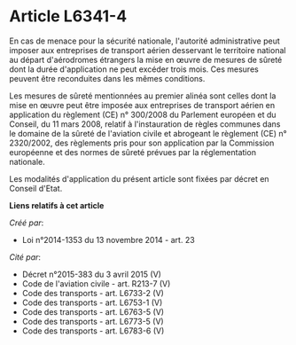 # Article L6341-4

En cas de menace pour la sécurité nationale, l'autorité administrative peut imposer aux entreprises de transport aérien
desservant le territoire national au départ d'aérodromes étrangers la mise en œuvre de mesures de sûreté dont la durée
d'application ne peut excéder trois mois. Ces mesures peuvent être reconduites dans les mêmes conditions.

Les mesures de sûreté mentionnées au premier alinéa sont celles dont la mise en œuvre peut être imposée aux entreprises de
transport aérien en application du règlement (CE) n° 300/2008 du Parlement européen et du Conseil, du 11 mars 2008, relatif à
l'instauration de règles communes dans le domaine de la sûreté de l'aviation civile et abrogeant le règlement (CE) n°
2320/2002, des règlements pris pour son application par la Commission européenne et des normes de sûreté prévues par la
réglementation nationale.

Les modalités d'application du présent article sont fixées par décret en Conseil d'Etat.

**Liens relatifs à cet article**

_Créé par_:

  - Loi n°2014-1353 du 13 novembre 2014 - art. 23

_Cité par_:

  - Décret n°2015-383 du 3 avril 2015 (V)
  - Code de l'aviation civile - art. R213-7 (V)
  - Code des transports - art. L6733-2 (V)
  - Code des transports - art. L6753-1 (V)
  - Code des transports - art. L6763-5 (V)
  - Code des transports - art. L6773-5 (V)
  - Code des transports - art. L6783-6 (V)
